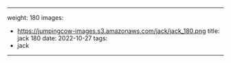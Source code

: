 
---
weight: 180
images:
- https://jumpingcow-images.s3.amazonaws.com/jack/jack_180.png
title: jack 180
date: 2022-10-27
tags:
- jack
---
